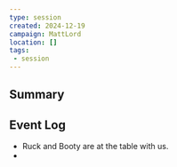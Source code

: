 ```yaml
---
type: session
created: 2024-12-19
campaign: MattLord
location: []
tags:
 - session
---
```



## Summary

## Event Log

- Ruck and Booty are at the table with us.
- 


